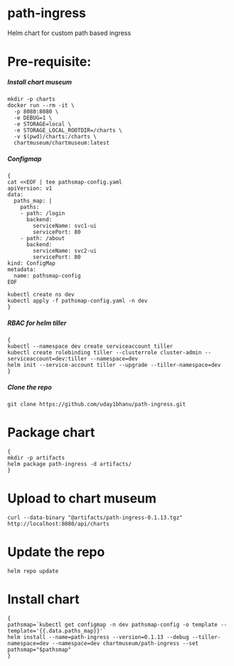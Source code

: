 # path-ingress
Helm chart for custom path based ingress 

# Pre-requisite:

##### Install chart museum
```
mkdir -p charts
docker run --rm -it \
  -p 8080:8080 \
  -e DEBUG=1 \
  -e STORAGE=local \
  -e STORAGE_LOCAL_ROOTDIR=/charts \
  -v $(pwd)/charts:/charts \
  chartmuseum/chartmuseum:latest
```

##### Configmap
```
{
cat <<EOF | tee pathsmap-config.yaml
apiVersion: v1
data:
  paths_map: |
    paths:
    - path: /login
      backend:
        serviceName: svc1-ui
        servicePort: 80
    - path: /about
      backend:
        serviceName: svc2-ui
        servicePort: 80
kind: ConfigMap
metadata:
  name: pathsmap-config
EOF

kubectl create ns dev
kubectl apply -f pathsmap-config.yaml -n dev
}
```

##### RBAC for helm tiller
```
{
kubectl --namespace dev create serviceaccount tiller
kubectl create rolebinding tiller --clusterrole cluster-admin --serviceaccount=dev:tiller --namespace=dev
helm init --service-account tiller --upgrade --tiller-namespace=dev
}
```

##### Clone the repo
```
git clone https://github.com/uday1bhanu/path-ingress.git
```

# Package chart
```
{
mkdir -p artifacts
helm package path-ingress -d artifacts/
}
```

# Upload to chart museum
```
curl --data-binary "@artifacts/path-ingress-0.1.13.tgz" http://localhost:8080/api/charts
```

# Update the repo
```
helm repo update
```

# Install chart
```
{
pathsmap=`kubectl get configmap -n dev pathsmap-config -o template --template='{{.data.paths_map}}'`
helm install --name=path-ingress --version=0.1.13 --debug --tiller-namespace=dev --namespace=dev chartmuseum/path-ingress --set pathsmap="$pathsmap"
}
```
